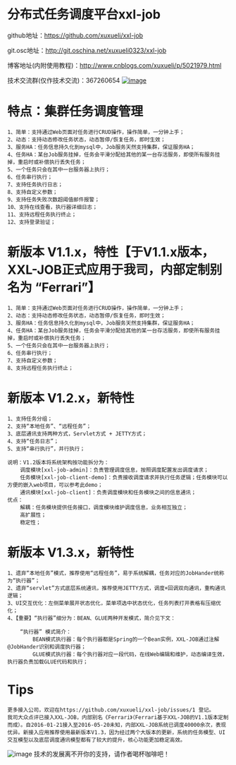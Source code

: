# 分布式任务调度平台xxl-job
github地址：https://github.com/xuxueli/xxl-job

git.osc地址：http://git.oschina.net/xuxueli0323/xxl-job

博客地址(内附使用教程)：http://www.cnblogs.com/xuxueli/p/5021979.html

技术交流群(仅作技术交流)：367260654    [![image](http://pub.idqqimg.com/wpa/images/group.png)](http://shang.qq.com/wpa/qunwpa?idkey=4686e3fe01118445c75673a66b4cc6b2c7ce0641528205b6f403c179062b0a52)

# 特点：集群任务调度管理
	1、简单：支持通过Web页面对任务进行CRUD操作，操作简单，一分钟上手；
	2、动态：支持动态修改任务状态，动态暂停/恢复任务，即时生效；
	3、服务HA：任务信息持久化到mysql中，Job服务天然支持集群，保证服务HA；
	4、任务HA：某台Job服务挂掉，任务会平滑分配给其他的某一台存活服务，即使所有服务挂掉，重启时或补偿执行丢失任务；
	5、一个任务只会在其中一台服务器上执行；
	6、任务串行执行；
	7、支持任务执行日志；
	8、支持自定义参数；
	9、支持任务失败次数超阈值邮件报警；
	10、支持在线查看，执行器详细日志；
	11、支持远程任务执行终止；
	12、支持登录验证；
	
# 新版本 V1.1.x，特性【于V1.1.x版本，XXL-JOB正式应用于我司，内部定制别名为 “Ferrari”】
	1、简单：支持通过Web页面对任务进行CRUD操作，操作简单，一分钟上手；
	2、动态：支持动态修改任务状态，动态暂停/恢复任务，即时生效；
	3、服务HA：任务信息持久化到mysql中，Job服务天然支持集群，保证服务HA；
	4、任务HA：某台Job服务挂掉，任务会平滑分配给其他的某一台存活服务，即使所有服务挂掉，重启时或补偿执行丢失任务；
	5、一个任务只会在其中一台服务器上执行；
	6、任务串行执行；
	7、支持自定义参数；
	8、支持远程任务执行终止；

# 新版本 V1.2.x，新特性
	1、支持任务分组；
	2、支持“本地任务”、“远程任务”；
	3、底层通讯支持两种方式，Servlet方式 + JETTY方式；
	4、支持“任务日志”；
	5、支持“串行执行”，并行执行；
	
	说明：V1.2版本将系统架构按功能拆分为：
		调度模块[xxl-job-admin]：负责管理调度信息，按照调度配置发出调度请求；
		任务模块[xxl-job-client-demo]：负责接收调度请求并执行任务逻辑；任务模块可以方便的嵌入web项目，可以参考此demo；
		通讯模块[xxl-job-client]：负责调度模块和任务模块之间的信息通讯；
	优点：
		解耦：任务模块提供任务接口，调度模块维护调度信息，业务相互独立；
		高扩展性；
		稳定性；

# 新版本 V1.3.x，新特性
	1、遗弃“本地任务”模式，推荐使用“远程任务”，易于系统解耦，任务对应的JobHander统称为“执行器”；
	2、遗弃“servlet”方式底层系统通讯，推荐使用JETTY方式，调度+回调双向通讯，重构通讯逻辑；
	3、UI交互优化：左侧菜单展开状态优化，菜单项选中状态优化，任务列表打开表格有压缩优化；
	4、【重要】“执行器”细分为：BEAN、GLUE两种开发模式，简介见下文：
	
		“执行器” 模式简介：
			BEAN模式执行器：每个执行器都是Spring的一个Bean实例，XXL-JOB通过注解@JobHander识别和调度执行器；
			GLUE模式执行器：每个执行器对应一段代码，在线Web编辑和维护，动态编译生效，执行器负责加载GLUE代码和执行；
		
	
# Tips
	更多接入公司，欢迎在https://github.com/xuxueli/xxl-job/issues/1 登记。
	我司大众点评已接入XXL-JOB，内部别名《Ferrari》（Ferrari基于XXL-JOB的V1.1版本定制而成）。自2016-01-21接入至2016-05-20未知，内部XXL-JOB系统已调度40000余次，表现优异。新接入应用推荐使用最新版本V1.3，因为经过两个大版本的更新，系统的任务模型、UI交互模型以及底层调度通讯模型都有了较大的提升，核心功能更加稳定高效。
	
	
![image](http://images2015.cnblogs.com/blog/554415/201605/554415-20160513183306234-1939652116.png)
技术的发展离不开你的支持，请作者喝杯咖啡吧！
